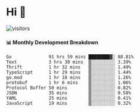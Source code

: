# Hi 👋
 
![visitors](https://visitor-badge.glitch.me/badge?page_id=sorcererxw.sorcererx)

#### 📊 Monthly Development Breakdown

<!--START_SECTION:waka-->
```text
Go              91 hrs 59 mins ████████▓░ 88.81%
Text            3 hrs 30 mins  ▒░░░░░░░░░ 3.39%
Thrift          1 hr 32 mins   ▒░░░░░░░░░ 1.49%
TypeScript      1 hr 29 mins   ▒░░░░░░░░░ 1.44%
go.mod          1 hr 18 mins   ▒░░░░░░░░░ 1.26%
protobuf        1 hr 6 mins    ▒░░░░░░░░░ 1.06%
Protocol Buffer 50 mins        ▒░░░░░░░░░ 0.82%
JSON            35 mins        ▒░░░░░░░░░ 0.58%
YAML            25 mins        ▒░░░░░░░░░ 0.41%
JavaScript      19 mins        ▒░░░░░░░░░ 0.32%
```
<!--END_SECTION:waka-->
